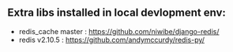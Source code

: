 ## Extra libs installed in local devlopment env:

* redis_cache master : https://github.com/niwibe/django-redis/
* redis v2.10.5 : https://github.com/andymccurdy/redis-py/


